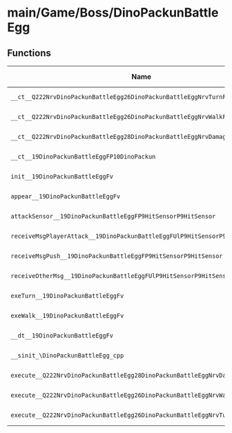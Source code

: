 # main/Game/Boss/DinoPackunBattleEgg

## Functions

| Name | Address | Match % |
|------|---------|---------|
| `__ct__Q222NrvDinoPackunBattleEgg26DinoPackunBattleEggNrvTurnFv` | `0x8004684C` | :x: (0.0%) |
| `__ct__Q222NrvDinoPackunBattleEgg26DinoPackunBattleEggNrvWalkFv` | `0x8004685C` | :x: (0.0%) |
| `__ct__Q222NrvDinoPackunBattleEgg28DinoPackunBattleEggNrvDamageFv` | `0x8004686C` | :x: (0.0%) |
| `__ct__19DinoPackunBattleEggFP10DinoPackun` | `0x8004687C` | :x: (0.0%) |
| `init__19DinoPackunBattleEggFv` | `0x800468D4` | :x: (0.0%) |
| `appear__19DinoPackunBattleEggFv` | `0x80046924` | :x: (0.0%) |
| `attackSensor__19DinoPackunBattleEggFP9HitSensorP9HitSensor` | `0x80046970` | :x: (0.0%) |
| `receiveMsgPlayerAttack__19DinoPackunBattleEggFUlP9HitSensorP9HitSensor` | `0x800469D0` | :x: (0.0%) |
| `receiveMsgPush__19DinoPackunBattleEggFP9HitSensorP9HitSensor` | `0x80046A24` | :x: (0.0%) |
| `receiveOtherMsg__19DinoPackunBattleEggFUlP9HitSensorP9HitSensor` | `0x80046B9C` | :x: (0.0%) |
| `exeTurn__19DinoPackunBattleEggFv` | `0x80046C2C` | :x: (0.0%) |
| `exeWalk__19DinoPackunBattleEggFv` | `0x80046CE0` | :x: (0.0%) |
| `__dt__19DinoPackunBattleEggFv` | `0x80046D64` | :x: (0.0%) |
| `__sinit_\DinoPackunBattleEgg_cpp` | `0x80046DBC` | :x: (0.0%) |
| `execute__Q222NrvDinoPackunBattleEgg28DinoPackunBattleEggNrvDamageCFP5Spine` | `0x80046E08` | :x: (0.0%) |
| `execute__Q222NrvDinoPackunBattleEgg26DinoPackunBattleEggNrvWalkCFP5Spine` | `0x80046E58` | :x: (0.0%) |
| `execute__Q222NrvDinoPackunBattleEgg26DinoPackunBattleEggNrvTurnCFP5Spine` | `0x80046E60` | :x: (0.0%) |